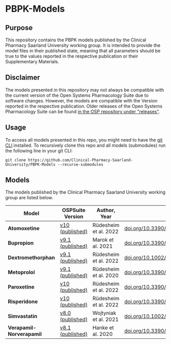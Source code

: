 # PBPK-Models

## Purpose
This repository contains the PBPK models published by the Clinical Pharmacy Saarland University working group.
It is intended to provide the model files in their published state, meaning that all parameters should be true to the values reported in the respective publication or their Supplementary Materials.
## Disclaimer
The models presented in this repository may not always be compatible with the current version of the Open Systems Pharmacology Suite due to software changes.
However, the models are compatible with the Version reported in the respective publication.
Older releases of the Open Systems Pharmacology Suite can be found [in the OSP repository under "releases"](https://github.com/Open-Systems-Pharmacology/Suite/releases).
## Usage
To access all models presented in this repo, you might need to have the [git CLI](https://docs.gitlab.com/ee/gitlab-basics/start-using-git.html) installed. To recursively clone this repo and all models (submodules) run  the following line in your git CLI:

```git clone https://github.com/Clinical-Pharmacy-Saarland-University/PBPK-Models --recurse-submodules```

## Models
The models published by the Clinical Pharmacy Saarland University working group are listed below.

| Model | OSPSuite Version | Author, Year | doi | 
| ---- | ---- | ------ | ---- |
| **Atomoxetine** |[v10 (published)](https://github.com/Clinical-Pharmacy-Saarland-University/Atomoxetine-Model/tree/2691dee5898a7c0156fcc4ad9d9ce0483a1d2d42) |Rüdesheim et al. 2022 | [doi.org/10.3390/pharmaceutics14081734](https://doi.org/10.3390/pharmaceutics14081734) |
| **Bupropion** | [v9.1 (published)](https://github.com/Clinical-Pharmacy-Saarland-University/Bupropion-DDGI-Model/tree/c1be5038071599c55549b04fcb35afd633eca81f) |Marok et al. 2021 | [doi.org/10.3390/pharmaceutics12121200](https://doi.org/10.3390/pharmaceutics12121200) |
| **Dextromethorphan** | [v9.1 (published)](https://github.com/Clinical-Pharmacy-Saarland-University/Dextromethorphan-Model/tree/6a2630677ea3f52eb9ee4898677f61525c34e198) |Rüdesheim et al. 2022| [doi.org/10.1002/psp4.12776](https://doi.org/10.1002/psp4.12776) |
| **Metoprolol** |[v9.1 (published)](https://github.com/SRuedesh/Metoprolol-Model/tree/4d9ebcd4e5d2e3d77408dd7d5cabd9b0e8a8398b) |Rüdesheim et al. 2020 | [doi.org/10.3390/pharmaceutics13030331](https://doi.org/10.3390/pharmaceutics13030331) |
| **Paroxetine** |[v10 (published)](https://github.com/Clinical-Pharmacy-Saarland-University/Paroxetine-Model/tree/70361d77924c7598e325d96dd7e3b113e2bed349) |Rüdesheim et al. 2022 | [doi.org/10.3390/pharmaceutics14081734](https://doi.org/10.3390/pharmaceutics14081734) |
| **Risperidone** |[v10 (published)](https://github.com/Clinical-Pharmacy-Saarland-University/Risperidone-Model/tree/90ee8891107728f46c2b1515350a3a28e8f68fca) |Rüdesheim et al. 2022 | [doi.org/10.3390/pharmaceutics14081734](https://doi.org/10.3390/pharmaceutics14081734) |
| **Simvastatin** | [v8.0 (published)](https://github.com/Clinical-Pharmacy-Saarland-University/Simvastatin-DDGI-Model/tree/7554439a2f7bebaa6e819f31d4f5d66e62e74c15) | Wojtyniak et al. 2021 |[doi.org/10.1002/cpt.2111](https://doi.org/10.1002/cpt.2111) |
| **Verapamil-Norverapamil**| [v8.1 (published)](https://github.com/Clinical-Pharmacy-Saarland-University/Verapamil-Norverapamil-Model/tree/c5234135ff3967bd2a7e5d8d3308b77ee64df141) | Hanke et al. 2020 |[doi.org/10.3390/pharmaceutics12060556](https://doi.org/10.3390/pharmaceutics12060556) |
